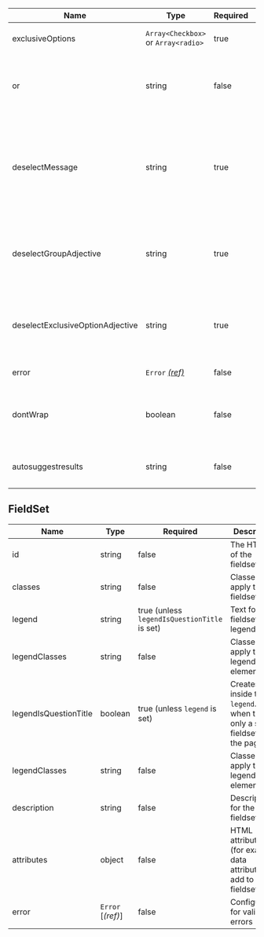 | Name                             | Type                                 | Required | Description                                                                                                                                                                                                |
| -------------------------------- | ------------------------------------ | -------- | ---------------------------------------------------------------------------------------------------------------------------------------------------------------------------------------------------------- |
| exclusiveOptions                 | `Array<Checkbox>` or `Array<radio>`  | true     | Configuration for the mutually exclusive options                                                                                                                                                           |
| or                               | string                               | false    | Text for the “Or” label that separates the mutually exclusive checkbox from the answer options, defaults to "Or".                                                                                          |
| deselectMessage                  | string                               | true     | The text the aria-live alert will announce to warn that selecting the exclusive checkbox will clear or unselect all other answer options. For example, ”Selecting this will uncheck all other checkboxes”. |
| deselectGroupAdjective           | string                               | true     | The text the aria-live alert will announce when an answer option is cleared or unselected when the mutually exclusive checkbox is selected                                                                 |
| deselectExclusiveOptionAdjective | string                               | true     | The text the aria-live alert will announce when an option is cleared or unselected when the mutually exclusive checkbox is selected                                                                        |
| error                            | `Error` [_(ref)_](/components/error) | false    | Configuration for validation errors                                                                                                                                                                        |
| dontWrap                         | boolean                              | false    | Prevents fields,checkboxes,date input,duration,input and Textarea from being wrapped in a [fieldset component](/components/fieldset)                                                                       |
| autosuggestresults               | string                               | false    | Shows suggested options to users as they enter something into an input field                                                                                                                               |

## FieldSet

| Name                  | Type              | Required                                     | Description                                                                               |
| --------------------- | ----------------- | -------------------------------------------- | ----------------------------------------------------------------------------------------- |
| id                    | string            | false                                        | The HTML `id` of the fieldset                                                             |
| classes               | string            | false                                        | Classes to apply to the fieldset                                                          |
| legend                | string            | true (unless `legendIsQuestionTitle` is set) | Text for the fieldset’s legend                                                            |
| legendClasses         | string            | false                                        | Classes to apply to the legend element                                                    |
| legendIsQuestionTitle | boolean           | true (unless `legend` is set)                | Creates an `h1` inside the `legend`. Use when there is only a single fieldset on the page |
| legendClasses         | string            | false                                        | Classes to apply to the legend element                                                    |
| description           | string            | false                                        | Description for the fieldset                                                              |
| attributes            | object            | false                                        | HTML attributes (for example, data attributes) to add to the fieldset                     |
| error                 | `Error` [_(ref)_] | false                                        | Configuration for validation errors                                                       |
